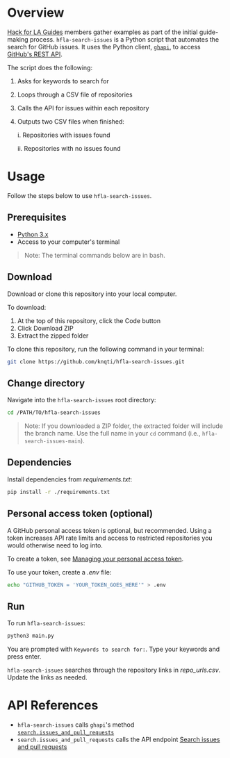 # Overview

[Hack for LA Guides](https://github.com/hackforla/guides) members gather examples as part of the initial guide-making process. `hfla-search-issues` is a Python script that automates the search for GitHub issues. It uses the Python client, [`ghapi`](https://ghapi.fast.ai/), to access [GitHub's REST API](https://docs.github.com/en/rest?apiVersion=2022-11-28). 

The script does the following:

1. Asks for keywords to search for
2. Loops through a CSV file of repositories
3. Calls the API for issues within each repository
4. Outputs two CSV files when finished: 

   i. Repositories with issues found

   ii. Repositories with no issues found

# Usage

Follow the steps below to use `hfla-search-issues`.

## Prerequisites

- [Python 3.x](https://www.python.org/downloads/)
- Access to your computer's terminal

> Note: The terminal commands below are in bash.

## Download

Download or clone this repository into your local computer.

To download:

1. At the top of this repository, click the Code button
2. Click Download ZIP
3. Extract the zipped folder

To clone this repository, run the following command in your terminal:

```bash
git clone https://github.com/knqti/hfla-search-issues.git
```

## Change directory 

Navigate into the `hfla-search-issues` root directory:

```bash
cd /PATH/TO/hfla-search-issues
```

> Note: If you downloaded a ZIP folder, the extracted folder will include the branch name. Use the full name in your `cd` command (i.e., `hfla-search-issues-main`).

## Dependencies

Install dependencies from *requirements.txt*:

```bash
pip install -r ./requirements.txt
```

## Personal access token (optional)

A GitHub personal access token is optional, but recommended. Using a token increases API rate limits and access to restricted repositories you would otherwise need to log into.

To create a token, see [Managing your personal access token](https://docs.github.com/en/authentication/keeping-your-account-and-data-secure/managing-your-personal-access-tokens#about-personal-access-tokens).

To use your token, create a *.env* file:

```bash
echo "GITHUB_TOKEN = 'YOUR_TOKEN_GOES_HERE'" > .env
```

## Run

To run `hfla-search-issues`:

```bash
python3 main.py
```

You are prompted with `Keywords to search for:`. Type your keywords and press enter. 

`hfla-search-issues` searches through the repository links in *repo_urls.csv*. Update the links as needed.

# API References

- `hfla-search-issues` calls `ghapi`'s method [`search.issues_and_pull_requests`](https://ghapi.fast.ai/fullapi.html)
- `search.issues_and_pull_requests` calls the API endpoint [Search issues and pull requests](https://docs.github.com/en/rest/search/search?apiVersion=2022-11-28#search-issues-and-pull-requests)
